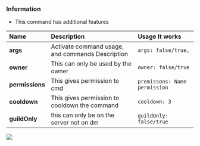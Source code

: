 ### Information

- This command has additional features

| Name | Description | Usage It works |
| :--- | :--- | :--- |
| **args** | Activate command usage, and commands Description | `args: false/true,` |  
| **owner** | This can only be used by the owner | `owner: false/true` |  
| **permissions** | This gives permission to cmd | `premissons: Name permission` |  
| **cooldown** | This gives permission to cooldown the command | `cooldown: 3` |  
| **guildOnly** | this can only be on the server not on dm | `guildOnly: false/true` | 

<a href='https://infinitybotlist.com/bots/853155550127456267' title='widget'> <img src='https://infinitybotlist.com/bots/853155550127456267/widget?size=small'></img></a>


